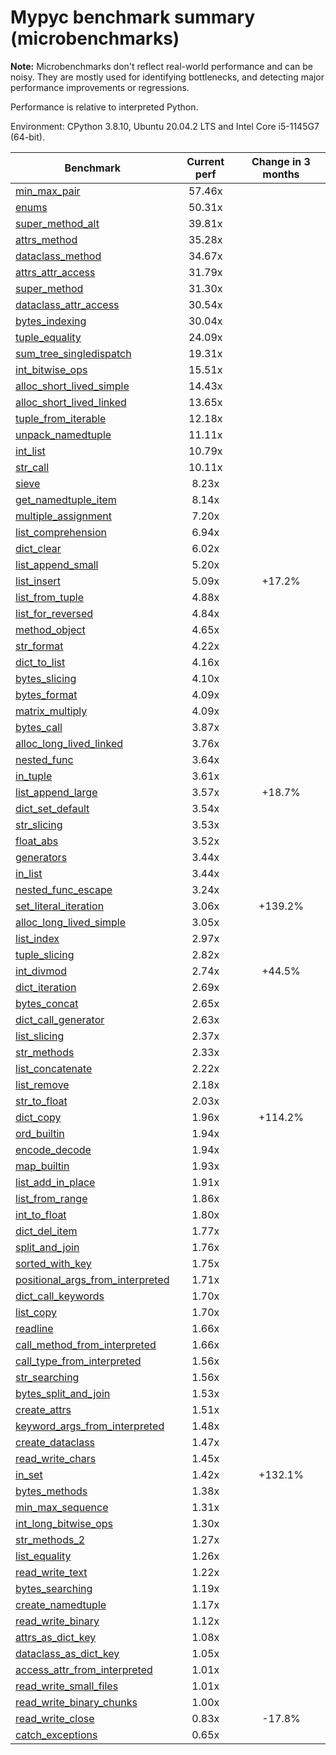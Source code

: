 # Mypyc benchmark summary (microbenchmarks)

**Note:** Microbenchmarks don't reflect real-world performance and can be noisy.
           They are mostly used for identifying bottlenecks, and detecting major performance
           improvements or regressions.

Performance is relative to interpreted Python.

Environment: CPython 3.8.10, Ubuntu 20.04.2 LTS and Intel Core i5-1145G7 (64-bit).

| Benchmark | Current perf | Change in 3 months |
| --- | :---: | :---: |
| [min_max_pair](benchmarks/min_max_pair.md) | 57.46x |  |
| [enums](benchmarks/enums.md) | 50.31x |  |
| [super_method_alt](benchmarks/super_method_alt.md) | 39.81x |  |
| [attrs_method](benchmarks/attrs_method.md) | 35.28x |  |
| [dataclass_method](benchmarks/dataclass_method.md) | 34.67x |  |
| [attrs_attr_access](benchmarks/attrs_attr_access.md) | 31.79x |  |
| [super_method](benchmarks/super_method.md) | 31.30x |  |
| [dataclass_attr_access](benchmarks/dataclass_attr_access.md) | 30.54x |  |
| [bytes_indexing](benchmarks/bytes_indexing.md) | 30.04x |  |
| [tuple_equality](benchmarks/tuple_equality.md) | 24.09x |  |
| [sum_tree_singledispatch](benchmarks/sum_tree_singledispatch.md) | 19.31x |  |
| [int_bitwise_ops](benchmarks/int_bitwise_ops.md) | 15.51x |  |
| [alloc_short_lived_simple](benchmarks/alloc_short_lived_simple.md) | 14.43x |  |
| [alloc_short_lived_linked](benchmarks/alloc_short_lived_linked.md) | 13.65x |  |
| [tuple_from_iterable](benchmarks/tuple_from_iterable.md) | 12.18x |  |
| [unpack_namedtuple](benchmarks/unpack_namedtuple.md) | 11.11x |  |
| [int_list](benchmarks/int_list.md) | 10.79x |  |
| [str_call](benchmarks/str_call.md) | 10.11x |  |
| [sieve](benchmarks/sieve.md) | 8.23x |  |
| [get_namedtuple_item](benchmarks/get_namedtuple_item.md) | 8.14x |  |
| [multiple_assignment](benchmarks/multiple_assignment.md) | 7.20x |  |
| [list_comprehension](benchmarks/list_comprehension.md) | 6.94x |  |
| [dict_clear](benchmarks/dict_clear.md) | 6.02x |  |
| [list_append_small](benchmarks/list_append_small.md) | 5.20x |  |
| [list_insert](benchmarks/list_insert.md) | 5.09x | +17.2% |
| [list_from_tuple](benchmarks/list_from_tuple.md) | 4.88x |  |
| [list_for_reversed](benchmarks/list_for_reversed.md) | 4.84x |  |
| [method_object](benchmarks/method_object.md) | 4.65x |  |
| [str_format](benchmarks/str_format.md) | 4.22x |  |
| [dict_to_list](benchmarks/dict_to_list.md) | 4.16x |  |
| [bytes_slicing](benchmarks/bytes_slicing.md) | 4.10x |  |
| [bytes_format](benchmarks/bytes_format.md) | 4.09x |  |
| [matrix_multiply](benchmarks/matrix_multiply.md) | 4.09x |  |
| [bytes_call](benchmarks/bytes_call.md) | 3.87x |  |
| [alloc_long_lived_linked](benchmarks/alloc_long_lived_linked.md) | 3.76x |  |
| [nested_func](benchmarks/nested_func.md) | 3.64x |  |
| [in_tuple](benchmarks/in_tuple.md) | 3.61x |  |
| [list_append_large](benchmarks/list_append_large.md) | 3.57x | +18.7% |
| [dict_set_default](benchmarks/dict_set_default.md) | 3.54x |  |
| [str_slicing](benchmarks/str_slicing.md) | 3.53x |  |
| [float_abs](benchmarks/float_abs.md) | 3.52x |  |
| [generators](benchmarks/generators.md) | 3.44x |  |
| [in_list](benchmarks/in_list.md) | 3.44x |  |
| [nested_func_escape](benchmarks/nested_func_escape.md) | 3.24x |  |
| [set_literal_iteration](benchmarks/set_literal_iteration.md) | 3.06x | +139.2% |
| [alloc_long_lived_simple](benchmarks/alloc_long_lived_simple.md) | 3.05x |  |
| [list_index](benchmarks/list_index.md) | 2.97x |  |
| [tuple_slicing](benchmarks/tuple_slicing.md) | 2.82x |  |
| [int_divmod](benchmarks/int_divmod.md) | 2.74x | +44.5% |
| [dict_iteration](benchmarks/dict_iteration.md) | 2.69x |  |
| [bytes_concat](benchmarks/bytes_concat.md) | 2.65x |  |
| [dict_call_generator](benchmarks/dict_call_generator.md) | 2.63x |  |
| [list_slicing](benchmarks/list_slicing.md) | 2.37x |  |
| [str_methods](benchmarks/str_methods.md) | 2.33x |  |
| [list_concatenate](benchmarks/list_concatenate.md) | 2.22x |  |
| [list_remove](benchmarks/list_remove.md) | 2.18x |  |
| [str_to_float](benchmarks/str_to_float.md) | 2.03x |  |
| [dict_copy](benchmarks/dict_copy.md) | 1.96x | +114.2% |
| [ord_builtin](benchmarks/ord_builtin.md) | 1.94x |  |
| [encode_decode](benchmarks/encode_decode.md) | 1.94x |  |
| [map_builtin](benchmarks/map_builtin.md) | 1.93x |  |
| [list_add_in_place](benchmarks/list_add_in_place.md) | 1.91x |  |
| [list_from_range](benchmarks/list_from_range.md) | 1.86x |  |
| [int_to_float](benchmarks/int_to_float.md) | 1.80x |  |
| [dict_del_item](benchmarks/dict_del_item.md) | 1.77x |  |
| [split_and_join](benchmarks/split_and_join.md) | 1.76x |  |
| [sorted_with_key](benchmarks/sorted_with_key.md) | 1.75x |  |
| [positional_args_from_interpreted](benchmarks/positional_args_from_interpreted.md) | 1.71x |  |
| [dict_call_keywords](benchmarks/dict_call_keywords.md) | 1.70x |  |
| [list_copy](benchmarks/list_copy.md) | 1.70x |  |
| [readline](benchmarks/readline.md) | 1.66x |  |
| [call_method_from_interpreted](benchmarks/call_method_from_interpreted.md) | 1.66x |  |
| [call_type_from_interpreted](benchmarks/call_type_from_interpreted.md) | 1.56x |  |
| [str_searching](benchmarks/str_searching.md) | 1.56x |  |
| [bytes_split_and_join](benchmarks/bytes_split_and_join.md) | 1.53x |  |
| [create_attrs](benchmarks/create_attrs.md) | 1.51x |  |
| [keyword_args_from_interpreted](benchmarks/keyword_args_from_interpreted.md) | 1.48x |  |
| [create_dataclass](benchmarks/create_dataclass.md) | 1.47x |  |
| [read_write_chars](benchmarks/read_write_chars.md) | 1.45x |  |
| [in_set](benchmarks/in_set.md) | 1.42x | +132.1% |
| [bytes_methods](benchmarks/bytes_methods.md) | 1.38x |  |
| [min_max_sequence](benchmarks/min_max_sequence.md) | 1.31x |  |
| [int_long_bitwise_ops](benchmarks/int_long_bitwise_ops.md) | 1.30x |  |
| [str_methods_2](benchmarks/str_methods_2.md) | 1.27x |  |
| [list_equality](benchmarks/list_equality.md) | 1.26x |  |
| [read_write_text](benchmarks/read_write_text.md) | 1.22x |  |
| [bytes_searching](benchmarks/bytes_searching.md) | 1.19x |  |
| [create_namedtuple](benchmarks/create_namedtuple.md) | 1.17x |  |
| [read_write_binary](benchmarks/read_write_binary.md) | 1.12x |  |
| [attrs_as_dict_key](benchmarks/attrs_as_dict_key.md) | 1.08x |  |
| [dataclass_as_dict_key](benchmarks/dataclass_as_dict_key.md) | 1.05x |  |
| [access_attr_from_interpreted](benchmarks/access_attr_from_interpreted.md) | 1.01x |  |
| [read_write_small_files](benchmarks/read_write_small_files.md) | 1.01x |  |
| [read_write_binary_chunks](benchmarks/read_write_binary_chunks.md) | 1.00x |  |
| [read_write_close](benchmarks/read_write_close.md) | 0.83x | -17.8% |
| [catch_exceptions](benchmarks/catch_exceptions.md) | 0.65x |  |
